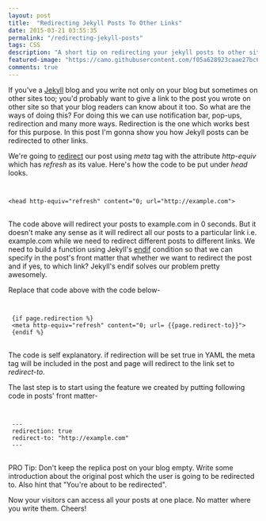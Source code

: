 ```yaml
---
layout: post
title:  "Redirecting Jekyll Posts To Other Links"
date: 2015-03-21 03:55:35
permalink: "/redirecting-jekyll-posts"
tags: CSS
description: "A short tip on redirecting your jekyll posts to other sites."
featured-image: "https://camo.githubusercontent.com/f05a628923caae27bc6ecab8519dcae40427095b/68747470733a2f2f662e636c6f75642e6769746875622e636f6d2f6173736574732f3233373938352f323139393236322f62663563306162362d393864322d313165332d386265382d3637383230383235333965652e6a7067"
comments: true
---
```



If you've a [Jekyll](http://jekylrb.com/) blog and you write not only on your blog but sometimes on other sites too;  you'd probably want to give a link to the post you wrote on other site so that your blog readers can know about it too. So what are the ways of doing this? 
For doing this we can use notification bar, pop-ups, redirection and many more ways. Redirection is the one 
which works best for this purpose. In this post I'm gonna show you how Jekyll 
posts can be redirected to other links.

We're going to [redirect](http://en.wikipedia.org/wiki/Meta_refresh) our post using <i>meta</i> tag with the attribute <i>http-equiv</i> which has <i>refresh</i> as its value. Here's how the code to be put under <i>head</i> looks.


<pre>
<code class="language-markup">

&lt;head http-equiv="refresh" content="0; url="http://example.com">
</code>
</pre>

The code above will redirect your posts to example.com in 0 seconds. But it doesn't make any sense as it will 
redirect all our posts to a particular link i.e. example.com while we need to redirect different posts to different links. We need to build a function using Jekyll's [endif](https://docs.shopify.com/themes/liquid-documentation/basics/operators) condition so that we can 
specify in the post's front matter that whether we want to redirect the post and if yes, to which link? Jekyll's endif 
solves our problem pretty awesomely.

Replace that code above with the code below-

<pre>
<code class="language-markup">

 &#123;if page.redirection %} 
 &lt;meta http-equiv="refresh" content="0; url= &#123;&#123;page.redirect-to}}">
 &#123;endif %}
</code>
</pre>

The code is self explanatory. if redirection will be set true in YAML the meta tag will be included in the post and 
page will redirect to the link set to <i>redirect-to</i>.

The last step is to start using the feature we created by putting following code in posts' front matter-

<pre>
<code class="language-git">

 ---
 redirection: true
 redirect-to: "http://example.com"
 ---
</code>
</pre>

PRO Tip: Don't keep the replica post on your blog empty. Write some introduction about the original post which the user is going to be redirected to. Also hint that "You're about to be redirected".

Now your visitors can access all your posts at one place. No matter where you write them. Cheers!